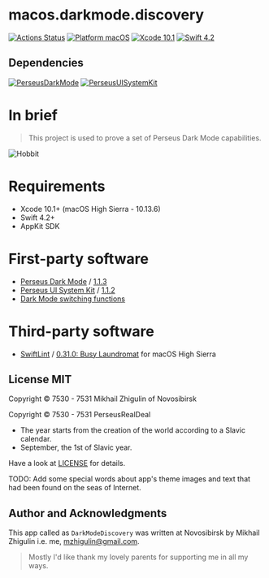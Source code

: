 # macos.darkmode.discovery

[![Actions Status](https://github.com/perseusrealdeal/macos.darkmode.discovery/actions/workflows/main.yml/badge.svg)](https://github.com/perseusrealdeal/macos.darkmode.discovery/actions)
[![Platform macOS](https://img.shields.io/badge/platform-macOS%2010.11+-orange.svg)](https://en.wikipedia.org/wiki/MacOS_version_history)
[![Xcode 10.1](https://img.shields.io/badge/Xcode-10.1+-red.svg)](https://en.wikipedia.org/wiki/Xcode)
[![Swift 4.2](https://img.shields.io/badge/Swift-4.2-red.svg)](https://docs.swift.org/swift-book/RevisionHistory/RevisionHistory.html)

## Dependencies

[![PerseusDarkMode](http://img.shields.io/:PerseusDarkMode-1.1.3-green.svg)](https://github.com/perseusrealdeal/PerseusDarkMode/tree/1.1.3)
[![PerseusUISystemKit](http://img.shields.io/:PerseusUISystemKit-1.1.2-green.svg)](https://github.com/perseusrealdeal/PerseusUISystemKit/tree/1.1.2)

# In brief

> This project is used to prove a set of Perseus Dark Mode capabilities.

![Hobbit](https://user-images.githubusercontent.com/50202963/214910458-781beb39-c6fe-4b73-b7df-eec9f1bfc708.gif)

# Requirements

- Xcode 10.1+ (macOS High Sierra - 10.13.6)
- Swift 4.2+
- AppKit SDK

# First-party software

- [Perseus Dark Mode](https://github.com/perseusrealdeal/PerseusDarkMode.git) / [1.1.3](https://github.com/perseusrealdeal/perseusdarkmode/releases/tag/1.1.3)
- [Perseus UI System Kit](https://github.com/perseusrealdeal/PerseusUISystemKit.git) / [1.1.2](https://github.com/perseusrealdeal/perseusuisystemkit/releases/tag/1.1.2)
- [Dark Mode switching functions](https://gist.github.com/perseusrealdeal/11b1bab47f13134832b859f49d9af706)

# Third-party software

- [SwiftLint](https://github.com/realm/SwiftLint) / [0.31.0: Busy Laundromat](https://github.com/realm/SwiftLint/releases/tag/0.31.0) for macOS High Sierra

## License MIT

Copyright © 7530 - 7531 Mikhail Zhigulin of Novosibirsk

Copyright © 7530 - 7531 PerseusRealDeal

- The year starts from the creation of the world according to a Slavic calendar.
- September, the 1st of Slavic year.

Have a look at [LICENSE](/LICENSE) for details.

TODO: Add some special words about app's theme images and text that had been found on the seas of Internet.

## Author and Acknowledgments

This app called as `DarkModeDiscovery` was written at Novosibirsk by Mikhail Zhigulin i.e. me, mzhigulin@gmail.com.

> Mostly I'd like thank my lovely parents for supporting me in all my ways.
